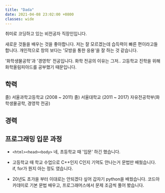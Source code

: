 ```yaml
---
title: "Dada"
date: 2021-04-08 23:02:00 +0800
classes: wide
---
```


취미로 코딩하고 있는 비전공자 직장인입니다.

새로운 것들을 배우는 것을 좋아합니다. 저는 잘 모르겠는데 습득력이 빠른 편이라고들 합니다. 개인적으로 창의 보다는 '모방을 통한 응용'을 잘 하는 것 같습니다.

'화학생물공학'과 '경영학' 전공입니다. 화학 전공의 이유는 그저.. 고등학교 진학을 위해 화학올림피아드를 공부했기 때문입니다. 

## 학력

  졸) 서울과학고등학교 (2008 ~ 2011)
  졸) 서울대학교 (2011 ~ 2017) 자유전공학부(화학생물공학, 경영학 전공)

## 경력

## 프로그래밍 입문 과정

- `<html><head><body>`
  네, 초등학교 때 '입문' 하긴 했습니다.

- 고등학교 때 학교 수업으로 C++인지 C인지 기억도 안나는거 문법만 배웠습니다. if, for가 뭔지 아는 정도 였습니다.

- 20년도 초가을 부터 이대로는 안되겠다 싶어 갑자기 python을 배웠습니다. 코드아카데미로 기본 문법 배우고, 프로그래머스에서 문제 조금씩 풀어 봤습니다.

<!-- ```python
from universe import human
import datetime

class Dada:
  def __init__(self, **kwargs):
    self.name, self.year, self.sex = human.birth('Dada Ahn', 1992, 'M')
    self.weight = 4.2 # kg
    self.place = 'Seoul, Korea'
    self.talent = kwargs.get('DNAfromParent', None)
    self.skill = ['cry']
    return
    
  def aging(self, year): 
    age = time.year - self.year
    
    if age < 8 :
      print('Just Child..')
      return
    elif age < 20 :
      self.learn('chemistry')
      
      
    


if __name__ == '__main__':
  dada = Dada()
  time = datetime.datetime.now()
  while (1):
    dada.aging(time.year)

``` -->
